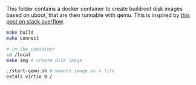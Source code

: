 
This folder contains a docker container to create buildroot disk images based on uboot, that are then runnable with qemu. This is inspired by [this post on stack overflow](<Following indications from: https://stackoverflow.com/questions/58028789/how-to-build-and-boot-linux-aarch64-with-u-boot-with-buildroot-on-qemu>).

``` bash
make build
make connect

# in the container
cd /local
make img # create disk image

./start-qemu.sh # mounts image as a file
ext4ls virtio 0 /
```